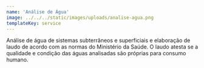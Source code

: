 ```yaml
---
name: 'Análise de Água'
image: ../../../static/images/uploads/analise-agua.png
templateKey: service
---
```


Análise de água de sistemas subterrâneos e superficiais e elaboração de laudo de acordo com as normas do Ministério da Saúde. O laudo atesta se a qualidade e condição das águas analisadas são próprias para consumo humano.
